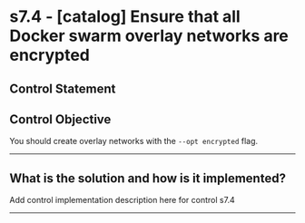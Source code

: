 # s7.4 - \[catalog\] Ensure that all Docker swarm overlay networks are encrypted

## Control Statement

## Control Objective

You should create overlay networks with the `--opt encrypted` flag.

______________________________________________________________________

## What is the solution and how is it implemented?

Add control implementation description here for control s7.4

______________________________________________________________________
